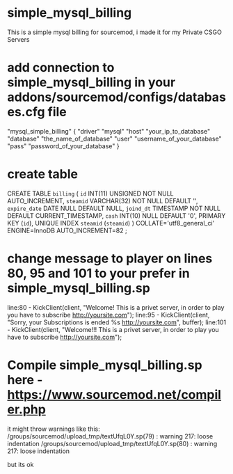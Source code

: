 # simple_mysql_billing
This is a simple mysql billing for sourcemod, i made it for my Private CSGO Servers

# add connection to simple_mysql_billing in your addons/sourcemod/configs/databases.cfg file
"mysql_simple_billing"
         {
                "driver"   "mysql"
                "host"   "your_ip_to_database"
                "database"   "the_name_of_database"
                "user"   "username_of_your_database"
                "pass"   "password_of_your_database"
        }

# create table 
CREATE TABLE `billing` (
	`id` INT(11) UNSIGNED NOT NULL AUTO_INCREMENT,
	`steamid` VARCHAR(32) NOT NULL DEFAULT '',
	`expire_date` DATE NULL DEFAULT NULL,
	`joind_dt` TIMESTAMP NOT NULL DEFAULT CURRENT_TIMESTAMP,
	`cash` INT(10) NULL DEFAULT '0',
	PRIMARY KEY (`id`),
	UNIQUE INDEX `steamid` (`steamid`)
)
COLLATE='utf8_general_ci'
ENGINE=InnoDB
AUTO_INCREMENT=82
;

# change message to player on lines 80, 95 and 101 to your prefer in simple_mysql_billing.sp
line:80 - KickClient(client, "Welcome! This is a privet server, in order to play you have to subscribe http://yoursite.com");
line:95 - KickClient(client, "Sorry, your Subscriptions is ended %s http://yoursite.com", buffer);
line:101 - KickClient(client, "Welcome!!! This is a privet server, in order to play you have to subscribe http://yoursite.com");

# Compile simple_mysql_billing.sp here - https://www.sourcemod.net/compiler.php
it might throw warnings like this:
/groups/sourcemod/upload_tmp/textUfqL0Y.sp(79) : warning 217: loose indentation
/groups/sourcemod/upload_tmp/textUfqL0Y.sp(80) : warning 217: loose indentation 

but its ok 

